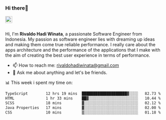 ### Hi there👋
<a href="https://www.linkedin.com/in/rivaldohadiwinata/">
  <img align="left" alt="Rivaldo's LinkedIN" width="22px" src="https://upload.wikimedia.org/wikipedia/commons/8/81/LinkedIn_icon.svg" />
</a>

<br/>
<br/>

Hi, I'm **Rivaldo Hadi Winata**, a passionate Software Engineer from Indonesia. 
My passion as software engineer lies with dreaming up ideas and making them come true reliable performance. 
I really care about the apps architecture and the performance of the applications that I make with the aim of creating the best user experience in terms of performance.

- 📫 How to reach me: [rivaldohadiwinata@gmail.com](mailto:rivaldohadiwinata@gmail.com)
- 💬 Ask me about anything and let's be friends.

📊 This week i spent my time on:


<!--START_SECTION:waka-->

```txt
TypeScript        12 hrs 19 mins  ████████████████████▓░░░░   82.73 %
HTML              1 hr 33 mins    ██▓░░░░░░░░░░░░░░░░░░░░░░   10.44 %
SCSS              18 mins         ▓░░░░░░░░░░░░░░░░░░░░░░░░   02.12 %
Java Properties   17 mins         ▓░░░░░░░░░░░░░░░░░░░░░░░░   02.00 %
CSS               10 mins         ▒░░░░░░░░░░░░░░░░░░░░░░░░   01.18 %
```

<!--END_SECTION:waka-->


<!--- 🔭 I’m currently working on Parnas FMS Project -->

<!--
**rivaldotjioe/rivaldotjioe** is a ✨ _special_ ✨ repository because its `README.md` (this file) appears on your GitHub profile.

Here are some ideas to get you started:

- 🔭 I’m currently working on ...
- 🌱 I’m currently learning ...
- 👯 I’m looking to collaborate on ...
- 🤔 I’m looking for help with ...
- 💬 Ask me about ...
- 📫 How to reach me: ...
- 😄 Pronouns: ...
- ⚡ Fun fact: ...
-->
